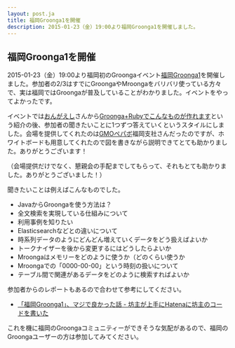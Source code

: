 ```yaml
---
layout: post.ja
title: 福岡Groonga1を開催
description: 2015-01-23（金）19:00より福岡Groonga1を開催しました。
---
```


## 福岡Groonga1を開催

2015-01-23（金）19:00より福岡初のGroongaイベント[福岡Groonga1](http://groonga.doorkeeper.jp/events/19433)を開催しました。参加者の2/3はすでにGroongaやMroongaをバリバリ使っている方々で、実は福岡ではGroongaが普及していることがわかりました。イベントをやってよかったです。

イベントでは[おんがえし](https://twitter.com/ongaeshi)さんから[Groonga+Rubyでこんなものが作れます](http://ongaeshi.me/slide/fukuoka-groonga-slide/)という紹介の後、参加者の聞きたいことに1つずつ答えていくというスタイルにしました。会場を提供してくれたのは[GMOペパボ](http://pepabo.com/)福岡支社さんだったのですが、ホワイトボードも用意してくれたので図を書きながら説明できてとても助かりました。ありがとうございます！

（会場提供だけでなく、懇親会の手配までしてもらって、それもとても助かりました。ありがとうございました！）

聞きたいことは例えばこんなものでした。

  * JavaからGroongaを使う方法は？
  * 全文検索を実現している仕組みについて
  * 利用事例を知りたい
  * Elasticsearchなどとの違いについて
  * 時系列データのようにどんどん増えていくデータをどう扱えばよいか
  * トークナイザーを後から変更するにはどうしたらよいか
  * Mroongaはメモリーをどのように使うか（どのくらい使うか
  * Mroongaでの「0000-00-00」という時刻の扱いについて
  * テーブル間で関連があるデータをどのように検索すればよいか

参加者からのレポートもあるので合わせて参考にしてください。

  * [「福岡Groonga1」、マジで良かった話 - 坊主が上手にHatenaに坊主のコードを書いた](http://itbose.hatenablog.com/entry/2015/01/25/125408)

これを機に福岡のGroongaコミュニティーができそうな気配があるので、福岡のGroongaユーザーの方は参加してみてください。

